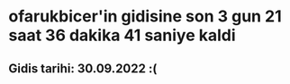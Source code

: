 # ofarukbicer'in gidisine son 3 gun 21 saat 36 dakika 41 saniye kaldi

## Gidis tarihi: 30.09.2022 :(
